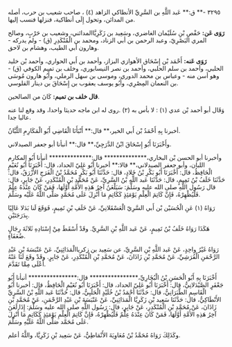 ٣٢٩٥ -** ق:** عَبد اللَّهِ بن السَّرِيِّ الأنطاكي الزاهد (٤) ، صاحب شعيب بن حرب، أصله من المدائن، وتحول إِلَى أنطاكية، فنزلها فنسب إليها.

**رَوَى عَن:** حَفْصِ بْنِ سُلَيْمان الغاضري، وسَعِيد بن زَكَرِيَّاالمدائني، وشعيب بن حَرْبٍ، وصالح المري البَصْرِيّ، وعبد الرحمن بن أبي الزناد، ومحمد بن الْمُنْكَدِرِ (ق) - ولم يدركه - وهارون أبي الطيب، وهشام بن لاحق.

**رَوَى عَنه:** أَحْمَد بْن إِسْحَاق الأهوازي البزاز، وأحمد بن أَبي الحواري، وأحمد بْن خليد الحلبي، وأحمد بن سلم الحلبي، وأحمد بن نصر النيسابوري، وخلف بن تميم الكوفي (ق) - وهو أسن منه - وعباس بن محمد الدوري، وموسى بن سهل الرملي، وأَبُو هارون مُوسَى بن النعمان المِصْرِي، وأَبُو يوسف يعقوب بن إِسْحَاقَ بن دينار القلوسي.

**قال خلف بن تميم:** كَانَ من الصالحين.

وَقَال أبو أحمد بْن عدي (١) : لا بأس به (٢) .روى له ابن ماجه حديثا واحدا، وقد وقع لنا عنه عاليا جدا.

أخبرنا بِهِ أَحْمَدُ بْن أَبي الخير،** قال:** أَنْبَأَنَا الْقَاضِي أَبُو الْمَكَارِمِ اللَّبَّانُ.

وأَخْبَرَنَا أَبُو إِسْحَاقَ ابْنُ الدَّرَجِيِّ،** قال:** أنبأنا أبو جعفر الصيدلاني.

وأخبرنا أبو الحسن بْن البخاري،************** قال:************** أنبأنا أَبُو المكارم اللبان، وأبو جعفر الصيدلاني،** قالا:** أخبرنا أَبُو عَلِيّ الحداد، قال: أَخْبَرَنَا أَبُو نُعَيْمٍ الْحَافِظُ، قال: أَخْبَرَنَا أَبُو بَكْرِ بْنُ خَلادٍ، قال: حَدَّثَنَا أَبُو بَكْرٍ مُحَمَّدُ بْنُ الْفَرَجِ الأَزْرَقُ، قال: حَدَّثَنَا خَلَفُ بْنُ تَمِيمٍ، قال: حَدَّثَنَا عَبد اللَّهِ بْنُ السَّرِيِّ، عَنْ مُحَمَّدِ بْنِ الْمُنْكَدِرِ، عَنْ جَابِرٍ، قال: قال رَسُول اللَّهِ صلى الله عليه وسَلَّمَ: سَيَلْعَنُ آخِرُ هَذِهِ الأُمَّةِ أَوَّلَهَا، فَمَنْ كَانَ عِنْدَهُ عِلْمٌ فَلْيُظْهِرْهُ، فَإِنَّ كَاتِمَ الْعِلْمِ يَوْمَئِذٍ كَكَاتِمِ مَا أُنْزِلَ عَلَى مُحَمَّدٍ صَلَّى اللَّهُ عَلَيْه وسَلَّمَ.

رَوَاهُ (١) عَنِ الْحُسَيْن بْن أَبي السَّرِيّ الْعَسْقَلانِيِّ، عَنْ خَلَفِ بْنِ تَمِيمٍ، فَوَقَعَ لَنا بَدَلا عَالِيًا بِدَرَجَتَيْنِ.

هَكَذَا رَوَاهُ خَلَفُ بْنُ تَمِيمٍ، عَنْ عَبد اللَّهِ بْنِ السَّرِيِّ. وقَدْ أَسْقَطَ مِنْ إِسْنَادِهِ ثَلاثَةَ رِجَالٍ ضُعَفَاءٍ.

رَوَاهُ غَيْرُ واحِدٍ، عَنْ عَبد اللَّهِ بْنِ السَّرِيِّ، عن سَعِيد بن زكرياالْمَدَائِنِيِّ، عَنْ عَنْبَسَةَ بْنِ عَبْدِ الرَّحْمَنِ الْقُرَشِيِّ، عَنْ مُحَمَّدِ بْنِ زَاذَانَ، عَنْ مُحَمَّدِ بْنِ الْمُنْكَدِرِ، عَنْ جَابِرٍ. وقَدْ وقَعَ لَنَا عَنْهُ أَعْلَى مِمَّا تَقَدَّمَ.

أَخْبَرَنَا بِهِ أَبُو الْحَسَنِ بْنُ الْبُخَارِيِّ،**************** قال:**************** أنبأنا أَبُو جَعْفَرٍ الصَّيْدَلانِيُّ، قال: أَخْبَرَنَا أَبُو عَلِيّ الحداد، قال: أَخْبَرَنَا أَبُو نُعَيْمٍ الْحَافِظُ، قال: أخبرنا أَبُو الْقَاسِمِ الطَّبَرَانِيُّ، قال: حَدَّثَنَا أَحْمَدُ بْنُ خُلَيْدٍ الْحَلَبِيُّ، قال: حَدَّثَنَا عَبد اللَّهِ بْنُ السَّرِيِّ الأَنْطَاكِيُّ، قال: حَدَّثَنَا سَعِيد بْنِ زَكَرِيَّا الْمَدَائِنِيِّ، عَنْ عَنْبَسَةَ بْنِ عَبْدِ الرَّحْمَنِ، عَنْ مُحَمَّدِ بْنِ زَاذَانَ، عَنْ مُحَمَّدِ بْنِ الْمُنْكَدِرِ، عَنْ جَابِرٍ، قال: رَسُول اللَّهِ صلى الله عليه وسَلَّمَ: إِذَا لَعَنَ آخِرُ هَذِهِ الأُمَّةِ أَوَّلَهَا، فَمَنْ كَانَ عِنْدَهُ عِلْمٌ فَلْيُظْهِرْهُ، فَإِنَّ كَاتِمَ الْعِلْمِ يَوْمَئِذٍ كَكَاتِمِ مَا أُنْزِلَ عَلَى مُحَمَّد صَلَّى اللَّهُ عَلَيْهِ وسَلَّمَ.

وكَذَلِكَ رَوَاهُ مُحَمَّدُ بْنُ مُعَاوِيَةَ الأَنْمَاطِيُّ، عَنْ سَعِيد بْنِ زَكَرِيَّا، واللَّهُ أعلم.